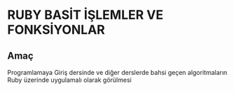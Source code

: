 # RUBY BASİT İŞLEMLER VE FONKSİYONLAR
## Amaç
Programlamaya Giriş dersinde ve diğer derslerde bahsi geçen algoritmaların Ruby üzerinde uygulamalı olarak görülmesi

